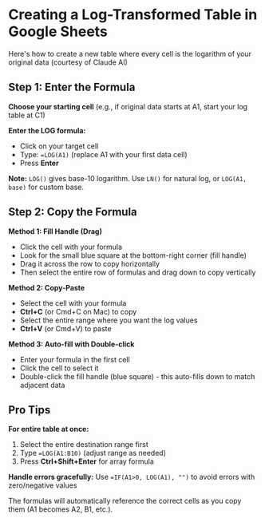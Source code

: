 # Creating a Log-Transformed Table in Google Sheets

Here's how to create a new table where every cell is the logarithm of your original data (courtesy of Claude AI)

## Step 1: Enter the Formula

**Choose your starting cell** (e.g., if original data starts at A1, start your log table at C1)

**Enter the LOG formula:**
- Click on your target cell
- Type: `=LOG(A1)` (replace A1 with your first data cell)
- Press **Enter**

**Note:** `LOG()` gives base-10 logarithm. Use `LN()` for natural log, or `LOG(A1, base)` for custom base.

## Step 2: Copy the Formula

**Method 1: Fill Handle (Drag)**
- Click the cell with your formula
- Look for the small blue square at the bottom-right corner (fill handle)
- Drag it across the row to copy horizontally
- Then select the entire row of formulas and drag down to copy vertically

**Method 2: Copy-Paste**
- Select the cell with your formula
- **Ctrl+C** (or Cmd+C on Mac) to copy
- Select the entire range where you want the log values
- **Ctrl+V** (or Cmd+V) to paste

**Method 3: Auto-fill with Double-click**
- Enter your formula in the first cell
- Click the cell to select it
- Double-click the fill handle (blue square) - this auto-fills down to match adjacent data

## Pro Tips

**For entire table at once:**
1. Select the entire destination range first
2. Type `=LOG(A1:B10)` (adjust range as needed)
3. Press **Ctrl+Shift+Enter** for array formula

**Handle errors gracefully:**
Use `=IF(A1>0, LOG(A1), "")` to avoid errors with zero/negative values

The formulas will automatically reference the correct cells as you copy them (A1 becomes A2, B1, etc.).